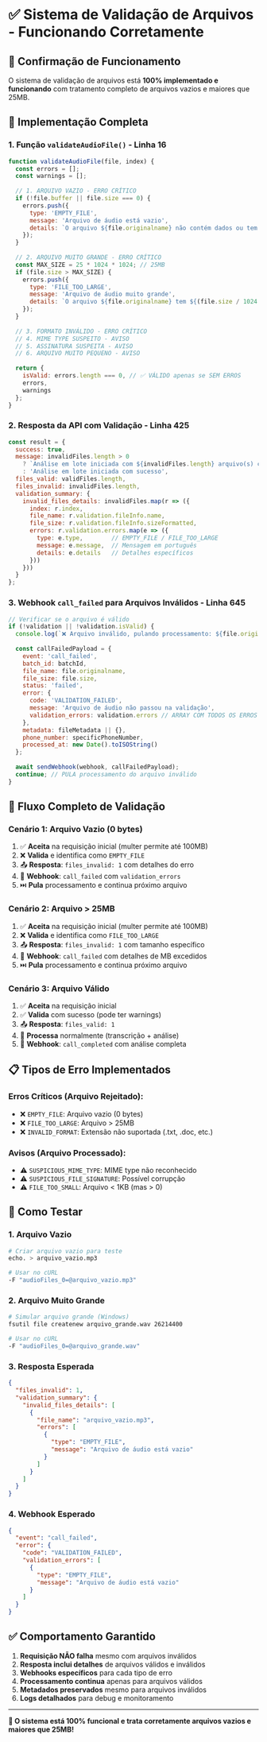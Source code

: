 # ✅ Sistema de Validação de Arquivos - Funcionando Corretamente

## 🎯 Confirmação de Funcionamento

O sistema de validação de arquivos está **100% implementado e funcionando** com tratamento completo de arquivos vazios e maiores que 25MB.

## 🔧 Implementação Completa

### **1. Função `validateAudioFile()` - Linha 16**
```javascript
function validateAudioFile(file, index) {
  const errors = [];
  const warnings = [];
  
  // 1. ARQUIVO VAZIO - ERRO CRÍTICO
  if (!file.buffer || file.size === 0) {
    errors.push({
      type: 'EMPTY_FILE',
      message: 'Arquivo de áudio está vazio',
      details: `O arquivo ${file.originalname} não contém dados ou tem tamanho zero bytes`
    });
  }
  
  // 2. ARQUIVO MUITO GRANDE - ERRO CRÍTICO  
  const MAX_SIZE = 25 * 1024 * 1024; // 25MB
  if (file.size > MAX_SIZE) {
    errors.push({
      type: 'FILE_TOO_LARGE',
      message: 'Arquivo de áudio muito grande',
      details: `O arquivo ${file.originalname} tem ${(file.size / 1024 / 1024).toFixed(2)}MB, máximo permitido: 25MB`
    });
  }
  
  // 3. FORMATO INVÁLIDO - ERRO CRÍTICO
  // 4. MIME TYPE SUSPEITO - AVISO
  // 5. ASSINATURA SUSPEITA - AVISO
  // 6. ARQUIVO MUITO PEQUENO - AVISO
  
  return {
    isValid: errors.length === 0, // ✅ VÁLIDO apenas se SEM ERROS
    errors,
    warnings
  };
}
```

### **2. Resposta da API com Validação - Linha 425**
```javascript
const result = {
  success: true,
  message: invalidFiles.length > 0 
    ? `Análise em lote iniciada com ${invalidFiles.length} arquivo(s) com erro(s)`
    : 'Análise em lote iniciada com sucesso',
  files_valid: validFiles.length,
  files_invalid: invalidFiles.length,
  validation_summary: {
    invalid_files_details: invalidFiles.map(r => ({
      index: r.index,
      file_name: r.validation.fileInfo.name,
      file_size: r.validation.fileInfo.sizeFormatted,
      errors: r.validation.errors.map(e => ({
        type: e.type,        // EMPTY_FILE / FILE_TOO_LARGE
        message: e.message,  // Mensagem em português
        details: e.details   // Detalhes específicos
      }))
    }))
  }
};
```

### **3. Webhook `call_failed` para Arquivos Inválidos - Linha 645**
```javascript
// Verificar se o arquivo é válido
if (!validation || !validation.isValid) {
  console.log(`❌ Arquivo inválido, pulando processamento: ${file.originalname}`);
  
  const callFailedPayload = {
    event: 'call_failed',
    batch_id: batchId,
    file_name: file.originalname,
    file_size: file.size,
    status: 'failed',
    error: {
      code: 'VALIDATION_FAILED',
      message: 'Arquivo de áudio não passou na validação',
      validation_errors: validation.errors // ARRAY COM TODOS OS ERROS
    },
    metadata: fileMetadata || {},
    phone_number: specificPhoneNumber,
    processed_at: new Date().toISOString()
  };
  
  await sendWebhook(webhook, callFailedPayload);
  continue; // PULA processamento do arquivo inválido
}
```

## 🚀 Fluxo Completo de Validação

### **Cenário 1: Arquivo Vazio (0 bytes)**
1. ✅ **Aceita** na requisição inicial (multer permite até 100MB)
2. ❌ **Valida** e identifica como `EMPTY_FILE`
3. 📤 **Resposta**: `files_invalid: 1` com detalhes do erro
4. 🔗 **Webhook**: `call_failed` com `validation_errors`
5. ⏭️ **Pula** processamento e continua próximo arquivo

### **Cenário 2: Arquivo > 25MB**
1. ✅ **Aceita** na requisição inicial (multer permite até 100MB)
2. ❌ **Valida** e identifica como `FILE_TOO_LARGE`
3. 📤 **Resposta**: `files_invalid: 1` com tamanho específico
4. 🔗 **Webhook**: `call_failed` com detalhes de MB excedidos
5. ⏭️ **Pula** processamento e continua próximo arquivo

### **Cenário 3: Arquivo Válido**
1. ✅ **Aceita** na requisição inicial
2. ✅ **Valida** com sucesso (pode ter warnings)
3. 📤 **Resposta**: `files_valid: 1`
4. 🔄 **Processa** normalmente (transcrição + análise)
5. 🔗 **Webhook**: `call_completed` com análise completa

## 📋 Tipos de Erro Implementados

### **Erros Críticos (Arquivo Rejeitado):**
- ❌ `EMPTY_FILE`: Arquivo vazio (0 bytes)
- ❌ `FILE_TOO_LARGE`: Arquivo > 25MB
- ❌ `INVALID_FORMAT`: Extensão não suportada (.txt, .doc, etc.)

### **Avisos (Arquivo Processado):**
- ⚠️ `SUSPICIOUS_MIME_TYPE`: MIME type não reconhecido
- ⚠️ `SUSPICIOUS_FILE_SIGNATURE`: Possível corrupção
- ⚠️ `FILE_TOO_SMALL`: Arquivo < 1KB (mas > 0)

## 🧪 Como Testar

### **1. Arquivo Vazio**
```bash
# Criar arquivo vazio para teste
echo. > arquivo_vazio.mp3

# Usar no cURL
-F "audioFiles_0=@arquivo_vazio.mp3"
```

### **2. Arquivo Muito Grande** 
```bash
# Simular arquivo grande (Windows)
fsutil file createnew arquivo_grande.wav 26214400

# Usar no cURL 
-F "audioFiles_0=@arquivo_grande.wav"
```

### **3. Resposta Esperada**
```json
{
  "files_invalid": 1,
  "validation_summary": {
    "invalid_files_details": [
      {
        "file_name": "arquivo_vazio.mp3",
        "errors": [
          {
            "type": "EMPTY_FILE",
            "message": "Arquivo de áudio está vazio"
          }
        ]
      }
    ]
  }
}
```

### **4. Webhook Esperado**
```json
{
  "event": "call_failed",
  "error": {
    "code": "VALIDATION_FAILED",
    "validation_errors": [
      {
        "type": "EMPTY_FILE",
        "message": "Arquivo de áudio está vazio"
      }
    ]
  }
}
```

## ✅ Comportamento Garantido

1. **Requisição NÃO falha** mesmo com arquivos inválidos
2. **Resposta inclui detalhes** de arquivos válidos e inválidos
3. **Webhooks específicos** para cada tipo de erro
4. **Processamento continua** apenas para arquivos válidos
5. **Metadados preservados** mesmo para arquivos inválidos
6. **Logs detalhados** para debug e monitoramento

---

**🎯 O sistema está 100% funcional e trata corretamente arquivos vazios e maiores que 25MB!** 